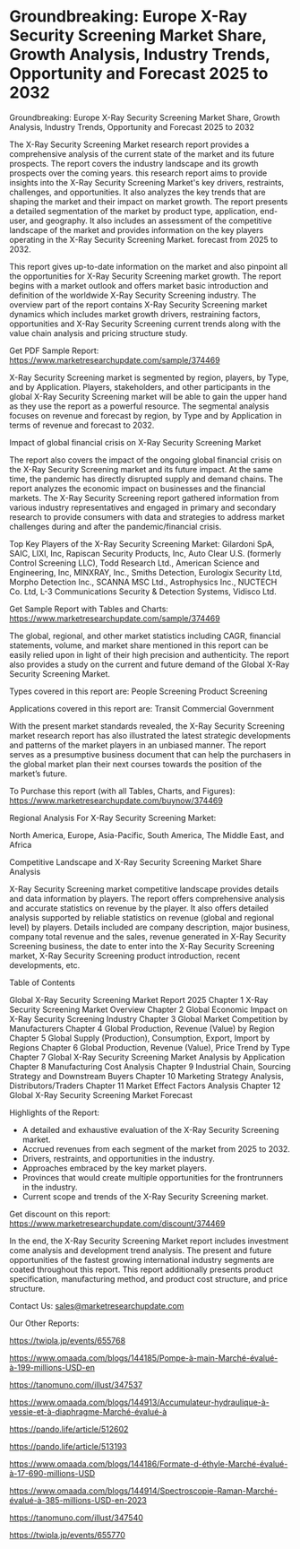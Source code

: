# Groundbreaking: Europe X-Ray Security Screening Market Share, Growth Analysis, Industry Trends, Opportunity and Forecast 2025 to 2032

Groundbreaking: Europe X-Ray Security Screening Market Share, Growth Analysis, Industry Trends, Opportunity and Forecast 2025 to 2032

The X-Ray Security Screening Market research report provides a comprehensive analysis of the current state of the market and its future prospects. The report covers the industry landscape and its growth prospects over the coming years. this research report aims to provide insights into the X-Ray Security Screening Market's key drivers, restraints, challenges, and opportunities. It also analyzes the key trends that are shaping the market and their impact on market growth. The report presents a detailed segmentation of the market by product type, application, end-user, and geography. It also includes an assessment of the competitive landscape of the market and provides information on the key players operating in the X-Ray Security Screening Market. forecast from 2025 to 2032.

This report gives up-to-date information on the market and also pinpoint all the opportunities for X-Ray Security Screening market growth. The report begins with a market outlook and offers market basic introduction and definition of the worldwide X-Ray Security Screening industry. The overview part of the report contains X-Ray Security Screening market dynamics which includes market growth drivers, restraining factors, opportunities and X-Ray Security Screening current trends along with the value chain analysis and pricing structure study.

Get PDF Sample Report: https://www.marketresearchupdate.com/sample/374469

X-Ray Security Screening market is segmented by region, players, by Type, and by Application. Players, stakeholders, and other participants in the global X-Ray Security Screening market will be able to gain the upper hand as they use the report as a powerful resource. The segmental analysis focuses on revenue and forecast by region, by Type and by Application in terms of revenue and forecast to 2032.

Impact of global financial crisis on X-Ray Security Screening Market

The report also covers the impact of the ongoing global financial crisis on the X-Ray Security Screening market and its future impact. At the same time, the pandemic has directly disrupted supply and demand chains. The report analyzes the economic impact on businesses and the financial markets. The X-Ray Security Screening report gathered information from various industry representatives and engaged in primary and secondary research to provide consumers with data and strategies to address market challenges during and after the pandemic/financial crisis.

Top Key Players of the X-Ray Security Screening Market:
Gilardoni SpA, SAIC, LIXI, Inc, Rapiscan Security Products, Inc, Auto Clear U.S. (formerly Control Screening LLC), Todd Research Ltd., American Science and Engineering, Inc, MINXRAY, Inc., Smiths Detection, Eurologix Security Ltd, Morpho Detection Inc., SCANNA MSC Ltd., Astrophysics Inc., NUCTECH Co. Ltd, L-3 Communications Security & Detection Systems, Vidisco Ltd.


Get Sample Report with Tables and Charts: https://www.marketresearchupdate.com/sample/374469

The global, regional, and other market statistics including CAGR, financial statements, volume, and market share mentioned in this report can be easily relied upon in light of their high precision and authenticity. The report also provides a study on the current and future demand of the Global X-Ray Security Screening Market.

Types covered in this report are:
People Screening
Product Screening


Applications covered in this report are:
Transit
Commercial
Government


With the present market standards revealed, the X-Ray Security Screening market research report has also illustrated the latest strategic developments and patterns of the market players in an unbiased manner. The report serves as a presumptive business document that can help the purchasers in the global market plan their next courses towards the position of the market’s future.

To Purchase this report (with all Tables, Charts, and Figures): https://www.marketresearchupdate.com/buynow/374469

Regional Analysis For X-Ray Security Screening Market:

North America, Europe, Asia-Pacific, South America, The Middle East, and Africa

Competitive Landscape and X-Ray Security Screening Market Share Analysis

X-Ray Security Screening market competitive landscape provides details and data information by players. The report offers comprehensive analysis and accurate statistics on revenue by the player. It also offers detailed analysis supported by reliable statistics on revenue (global and regional level) by players. Details included are company description, major business, company total revenue and the sales, revenue generated in X-Ray Security Screening business, the date to enter into the X-Ray Security Screening market, X-Ray Security Screening product introduction, recent developments, etc.

Table of Contents

Global X-Ray Security Screening Market Report 2025
Chapter 1 X-Ray Security Screening Market Overview
Chapter 2 Global Economic Impact on X-Ray Security Screening Industry
Chapter 3 Global Market Competition by Manufacturers
Chapter 4 Global Production, Revenue (Value) by Region
Chapter 5 Global Supply (Production), Consumption, Export, Import by Regions
Chapter 6 Global Production, Revenue (Value), Price Trend by Type
Chapter 7 Global X-Ray Security Screening Market Analysis by Application
Chapter 8 Manufacturing Cost Analysis
Chapter 9 Industrial Chain, Sourcing Strategy and Downstream Buyers
Chapter 10 Marketing Strategy Analysis, Distributors/Traders
Chapter 11 Market Effect Factors Analysis
Chapter 12 Global X-Ray Security Screening Market Forecast

Highlights of the Report:

- A detailed and exhaustive evaluation of the X-Ray Security Screening market.
- Accrued revenues from each segment of the market from 2025 to 2032.
- Drivers, restraints, and opportunities in the industry.
- Approaches embraced by the key market players.
- Provinces that would create multiple opportunities for the frontrunners in the industry.
- Current scope and trends of the X-Ray Security Screening market.

Get discount on this report: https://www.marketresearchupdate.com/discount/374469

In the end, the X-Ray Security Screening Market report includes investment come analysis and development trend analysis. The present and future opportunities of the fastest growing international industry segments are coated throughout this report. This report additionally presents product specification, manufacturing method, and product cost structure, and price structure.

Contact Us:
sales@marketresearchupdate.com

Our Other Reports:

https://twipla.jp/events/655768

https://www.omaada.com/blogs/144185/Pompe-à-main-Marché-évalué-à-199-millions-USD-en

https://tanomuno.com/illust/347537

https://www.omaada.com/blogs/144913/Accumulateur-hydraulique-à-vessie-et-à-diaphragme-Marché-évalué-à

https://pando.life/article/512602

https://pando.life/article/513193

https://www.omaada.com/blogs/144186/Formate-d-éthyle-Marché-évalué-à-17-690-millions-USD

https://www.omaada.com/blogs/144914/Spectroscopie-Raman-Marché-évalué-à-385-millions-USD-en-2023

https://tanomuno.com/illust/347540

https://twipla.jp/events/655770
